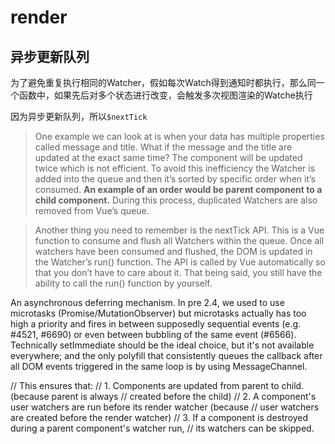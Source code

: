 # render

## 异步更新队列

为了避免重复执行相同的Watcher，假如每次Watch得到通知时都执行，那么同一个函数中，如果先后对多个状态进行改变，会触发多次视图渲染的Watche执行

因为异步更新队列，所以`$nextTick`

> One example we can look at is when your data has multiple properties called message and title. What if the message and the title are updated at the exact same time? The component will be updated twice which is not efficient. To avoid this inefficiency the Watcher is added into the queue and then it’s sorted by specific order when it’s consumed. **An example of an order would be parent component to a child component.** During this process, duplicated Watchers are also removed from Vue’s queue.

> Another thing you need to remember is the nextTick API. This is a Vue function to consume and flush all Watchers within the queue. Once all watchers have been consumed and flushed, the DOM is updated in the Watcher’s run() function. The API is called by Vue automatically so that you don’t have to care about it. That being said, you still have the ability to call the run() function by yourself.


An asynchronous deferring mechanism.
In pre 2.4, we used to use microtasks (Promise/MutationObserver)
but microtasks actually has too high a priority and fires in between
supposedly sequential events (e.g. #4521, #6690) or even between
bubbling of the same event (#6566). Technically setImmediate should be
the ideal choice, but it's not available everywhere; and the only polyfill
that consistently queues the callback after all DOM events triggered in the
same loop is by using MessageChannel.


  // This ensures that:
  // 1. Components are updated from parent to child. (because parent is always
  //    created before the child)
  // 2. A component's user watchers are run before its render watcher (because
  //    user watchers are created before the render watcher)
  // 3. If a component is destroyed during a parent component's watcher run,
  //    its watchers can be skipped.